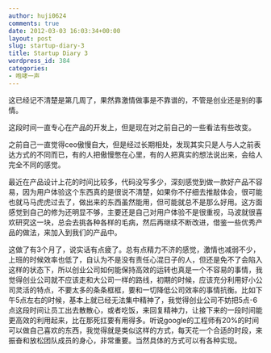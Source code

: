```yaml
---
author: huji0624
comments: true
date: 2012-03-03 16:03:34+00:00
layout: post
slug: startup-diary-3
title: Startup Diary 3
wordpress_id: 384
categories:
- 咆哮一声
---
```


这已经记不清楚是第几周了，果然靠激情做事是不靠谱的，不管是创业还是别的事情。

这段时间一直专心在产品的开发上，但是现在对之前自己的一些看法有些改变。

之前自己一直觉得ceo傲慢自大，但是经过长期相处，发现其实只是人与人之前表达方式的不同而已，有的人把傲慢憋在心里，有的人把真实的想法说出来，会给人完全不同的感觉。

最近在产品设计上花的时间比较多，代码没写多少，深刻感觉到做一款好产品不容易，因为用户体验这个东西真的是很说不清楚，如果你不仔细去推敲体会，很可能也就马马虎虎过去了，做出来的东西虽然能用，但可能就总不是那么好用。这方面感觉到自己的修为还明显不够，主要还是自己对用户体验不是很重视，马波就很喜欢研究这一块，总会去挑各种各样的毛病，然后再继续不断改进，借鉴一些优秀产品的做法，来加入到我们的产品中。

这做了有3个月了，说实话有点疲了。总有点精力不济的感觉，激情也减弱不少，上班的时候效率也低了，自认为不是没有责任心混日子的人，但还是免不了会陷入这样的状态下，所以创业公司如何能保持高效的运转也真是一个不容易的事情，我觉得创业公司就不应该走和大公司一样的路线，初期的时候，应该充分利用好小公司灵活的特点，不要太多的条条框框，要和一切降低公司效率的事情抗衡。比如下午5点左右的时候，基本上就已经无法集中精神了，我觉得创业公司不妨把5点-6点这段时间让员工出去散散心，或者吃饭，来回复精神力，让接下来的一段时间能更高效的利用起来，比在那死扛要有用得多。听说google的工程师有20%的时间可以做自己喜欢的东西，我觉得就是类似这样的方式，每天花一个合适的时段，来振奋和放松团队成员的身心，非常重要。当然具体的方式可以有各种实现。
